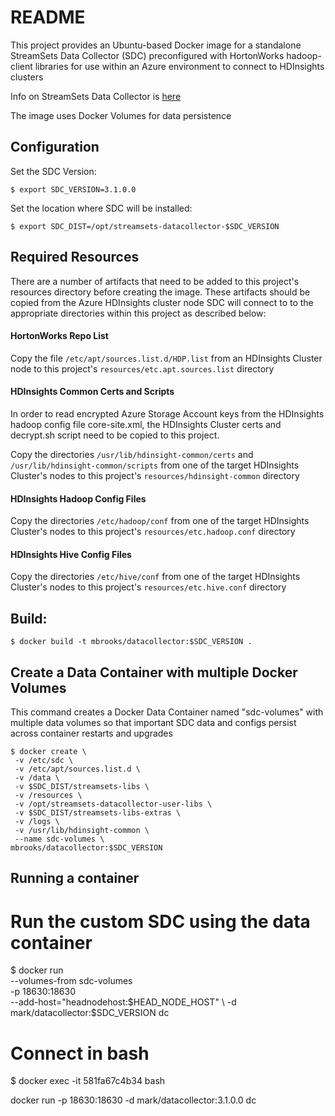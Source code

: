 # README

This project provides an Ubuntu-based Docker image for a standalone StreamSets Data 
Collector (SDC) preconfigured with  HortonWorks hadoop-client libraries for use within 
an Azure environment to connect to HDInsights clusters

Info on StreamSets Data Collector is [here](https://streamsets.com/products/sdc)

The image uses Docker Volumes for data persistence

## Configuration

Set the SDC Version:

	$ export SDC_VERSION=3.1.0.0

Set the location where SDC will be installed:

	$ export SDC_DIST=/opt/streamsets-datacollector-$SDC_VERSION


## Required Resources

There are a number of artifacts that need to be added to this project's resources
directory before creating the image.  These artifacts should be copied from the
Azure HDInsights cluster node SDC will connect to to the appropriate directories
within this project as described below:


#### HortonWorks Repo List

Copy the file `/etc/apt/sources.list.d/HDP.list` from an HDInsights Cluster node 
to this project's `resources/etc.apt.sources.list` directory

#### HDInsights Common Certs and Scripts

In order to read encrypted Azure Storage Account keys from the HDInsights hadoop
config file core-site.xml, the HDInsights Cluster certs and decrypt.sh script need 
to be copied to this project. 

Copy the directories `/usr/lib/hdinsight-common/certs` and 
`/usr/lib/hdinsight-common/scripts` from one of the target HDInsights Cluster's nodes 
to this project's `resources/hdinsight-common` directory

#### HDInsights Hadoop Config Files

Copy the directories `/etc/hadoop/conf` from one of the target HDInsights Cluster's nodes
to this project's `resources/etc.hadoop.conf` directory

#### HDInsights Hive Config Files

Copy the directories `/etc/hive/conf` from one of the target HDInsights Cluster's nodes
to this project's `resources/etc.hive.conf` directory



## Build:

	$ docker build -t mbrooks/datacollector:$SDC_VERSION .


## Create a Data Container with multiple Docker Volumes 

This command creates a Docker Data Container named "sdc-volumes" 
with multiple data volumes so that important SDC data and configs 
persist across container restarts and upgrades

	$ docker create \
	 -v /etc/sdc \
	 -v /etc/apt/sources.list.d \
	 -v /data \
	 -v $SDC_DIST/streamsets-libs \
	 -v /resources \
	 -v /opt/streamsets-datacollector-user-libs \
	 -v $SDC_DIST/streamsets-libs-extras \
	 -v /logs \
	 -v /usr/lib/hdinsight-common \
	 --name sdc-volumes \
	mbrooks/datacollector:$SDC_VERSION



## Running a container
# Run the custom SDC using the data container
$ docker run \
 --volumes-from sdc-volumes \
 -p 18630:18630  \
 --add-host="headnodehost:$HEAD_NODE_HOST" \
 -d mark/datacollector:$SDC_VERSION dc 
 
 
 
# Connect in bash 
$ docker exec -it 581fa67c4b34 bash

docker run  -p 18630:18630 -d mark/datacollector:3.1.0.0 dc 

